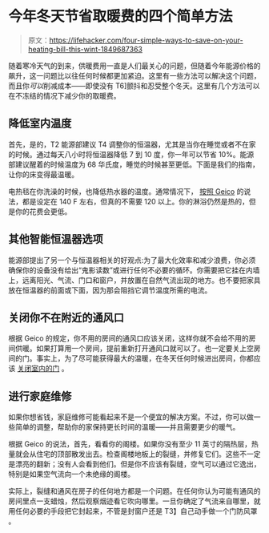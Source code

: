 # 今年冬天节省取暖费的四个简单方法

> 原文：<https://lifehacker.com/four-simple-ways-to-save-on-your-heating-bill-this-wint-1849687363>

随着寒冷天气的到来，供暖费用一直是人们最关心的问题，但随着今年能源价格的飙升，这一问题比以往任何时候都更加紧迫。这里有一些方法可以解决这个问题，而且你*可以*削减成本——即使没有 T6]颤抖和忍受整个冬天。这里有几个方法可以在不冻结的情况下减少你的取暖费。



## **降低室内温度**

首先，是的，T2 能源部建议 T4 调整你的恒温器，尤其是当你在睡觉或者不在家的时候。通过每天八小时将恒温器降低 7 到 10 度，你一年可以节省 10%。能源部建议醒着的时候温度为 68 华氏度，睡觉的时候甚至更低。下面是我们的指南，让你的床变得最温暖。

电热毯在你洗澡的时候，也降低热水器的温度。通常情况下， [按照 Geico](https://www.geico.com/living/saving/money/how-to-slash-your-heating-bill/) 的说法，都是设定在 140 F 左右，但真的不需要 120 以上。你的淋浴仍然是热的，但是你的花费会更低。

## **其他智能恒温器选项**

能源部提出了另一个与恒温器相关的好观点:为了最大化效率和减少浪费，你必须确保你的设备没有给出“鬼影读数”或进行任何不必要的循环。你需要把它挂在内墙上，远离阳光、气流、门口和窗户，并放置在自然气流出现的地方。也不要把家具放在恒温器的前面或下面，因为那会阻挡它调节温度所需的电流。

## **关闭你不在附近的通风口**

根据 Geico 的规定，你不用的房间的通风口应该关闭，这样你就不会给不用的房间供暖。如果打算用一个房间，提前重新打开通风口就可以了。也一定要关上空房间的门。事实上，为了尽可能获得最大的温暖，在冬天任何时候进出房间，你都应该 [关闭室内的门](https://lifehacker.com/the-best-ways-to-keep-your-old-house-warm-in-the-winter-1849614494) 。

## **进行家庭维修**

如果你想省钱，家庭维修可能看起来不是一个便宜的解决方案。不过，你可以做一些简单的调整，帮助你的家保持更长时间的温暖——并且需要更少的暖气。

根据 Geico 的说法，首先，看看你的阁楼。如果你没有至少 11 英寸的隔热层，热量就会从住宅的顶部散发出去。检查阁楼地板上的裂缝，并修复它们。这些不一定是漂亮的翻新；没有人会看到他们。但是你不应该有裂缝，空气可以通过它逸出，特别是如果空气流向一个未绝缘的阁楼。

实际上，裂缝和通风在房子的任何地方都是一个问题。在任何你认为可能有通风的房间里点一支蜡烛，然后观察烟迹看它吹向哪里。一旦你确定了气流来自哪里，就用任何必要的手段把它封起来，不管是封窗户还是 T3】自己动手做一个门防风罩 。
